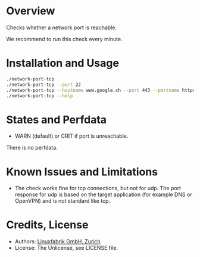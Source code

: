 # Overview

Checks whether a network port is reachable.

We recommend to run this check every minute.


# Installation and Usage

```bash
./network-port-tcp
./network-port-tcp --port 22
./network-port-tcp --hostname www.google.ch --port 443 --portname https --timeout 1.3 --state warn
./network-port-tcp --help
```


# States and Perfdata

* WARN (default) or CRIT if port is unreachable.

There is no perfdata.


# Known Issues and Limitations

* The check works fine for tcp connections, but not for udp. The port response for udp is based on the target application (for example DNS or OpenVPN) and is not standard like tcp.


# Credits, License

* Authors: [Linuxfabrik GmbH, Zurich](https://www.linuxfabrik.ch)
* License: The Unlicense, see LICENSE file.
